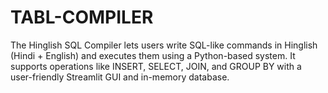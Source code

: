 # TABL-COMPILER
The Hinglish SQL Compiler lets users write SQL-like commands in Hinglish (Hindi + English) and executes them using a Python-based system. It supports operations like INSERT, SELECT, JOIN, and GROUP BY with a user-friendly Streamlit GUI and in-memory database.
